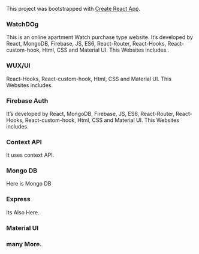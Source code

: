 This project was bootstrapped with [Create React App](https://frosty-pike-6d35d1.netlify.app/).

### WatchDOg
This is an online apartment Watch purchase type website. It’s developed by React, MongoDB, Firebase, JS, ES6, React-Router, React-Hooks, React-custom-hook, Html, CSS and Material UI. This Websites includes..

### WUX/UI
React-Hooks, React-custom-hook, Html, CSS and Material UI. This Websites includes.

### Firebase Auth
It’s developed by React, MongoDB, Firebase, JS, ES6, React-Router, React-Hooks, React-custom-hook, Html, CSS and Material UI. This Websites includes.

### Context API
It uses context API.

### Mongo DB
Here is Mongo DB

### Express
Its Also Here.

### Material UI

### many More.



